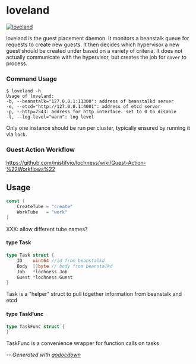 # loveland

[![loveland](https://godoc.org/github.com/mistifyio/lochness/cmd/loveland?status.png)](https://godoc.org/github.com/mistifyio/lochness/cmd/loveland)

loveland is the guest placement daemon. It monitors a beanstalk queue for
requests to create new guests. It then decides which hypervisor a new guest
should be created under based on a variety of criteria. It does not actually
communicate with the hypervisor, but creates the job for `dover` to process.

### Command Usage

    $ loveland -h
    Usage of loveland:
    -b, --beanstalk="127.0.0.1:11300": address of beanstalkd server
    -e, --etcd="http://127.0.0.1:4001": address of etcd server
    -p, --http=7543: address for http interface. set to 0 to disable
    -l, --log-level="warn": log level

Only one instance should be run per cluster, typically ensured by running it via
`lock`.

### Guest Action Workflow
https://github.com/mistifyio/lochness/wiki/Guest-Action-%22Workflows%22
## Usage

```go
const (
	CreateTube = "create"
	WorkTube   = "work"
)
```
XXX: allow different tube names?

#### type Task

```go
type Task struct {
	ID    uint64 //id from beanstalkd
	Body  []byte // body from beanstalkd
	Job   *lochness.Job
	Guest *lochness.Guest
}
```

Task is a "helper" struct to pull together information from beanstalk and etcd

#### type TaskFunc

```go
type TaskFunc struct {
}
```

TaskFunc is a convenience wrapper for function calls on tasks

--
*Generated with [godocdown](https://github.com/robertkrimen/godocdown)*

